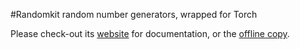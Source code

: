 #Randomkit random number generators, wrapped for Torch

Please check-out its [website](http://jucor.github.io/torch-randomkit) for documentation, or the [offline copy](doc/html/index.html).
